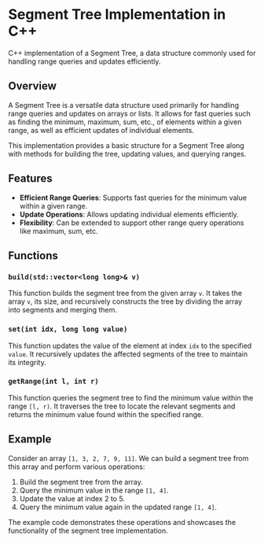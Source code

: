 # Segment Tree Implementation in C++

 C++ implementation of a Segment Tree, a data structure commonly used for handling range queries and updates efficiently.

## Overview

A Segment Tree is a versatile data structure used primarily for handling range queries and updates on arrays or lists. It allows for fast queries such as finding the minimum, maximum, sum, etc., of elements within a given range, as well as efficient updates of individual elements.

This implementation provides a basic structure for a Segment Tree along with methods for building the tree, updating values, and querying ranges.

## Features

- **Efficient Range Queries**: Supports fast queries for the minimum value within a given range.
- **Update Operations**: Allows updating individual elements efficiently.
- **Flexibility**: Can be extended to support other range query operations like maximum, sum, etc.

## Functions

### `build(std::vector<long long>& v)`

This function builds the segment tree from the given array `v`. It takes the array `v`, its size, and recursively constructs the tree by dividing the array into segments and merging them.

### `set(int idx, long long value)`

This function updates the value of the element at index `idx` to the specified `value`. It recursively updates the affected segments of the tree to maintain its integrity.

### `getRange(int l, int r)`

This function queries the segment tree to find the minimum value within the range `[l, r)`. It traverses the tree to locate the relevant segments and returns the minimum value found within the specified range.

## Example

Consider an array `[1, 3, 2, 7, 9, 11]`. We can build a segment tree from this array and perform various operations:

1. Build the segment tree from the array.
2. Query the minimum value in the range `[1, 4]`.
3. Update the value at index 2 to 5.
4. Query the minimum value again in the updated range `[1, 4]`.

The example code demonstrates these operations and showcases the functionality of the segment tree implementation.
